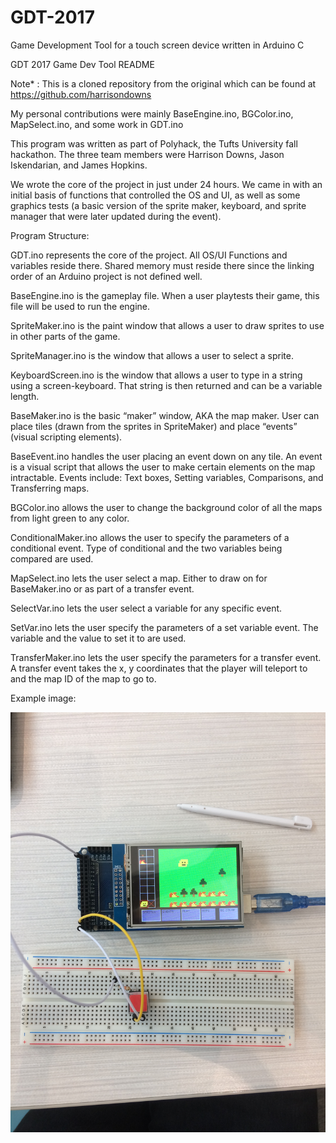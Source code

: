 # GDT-2017
Game Development Tool for a touch screen device written in Arduino C

GDT 2017 
Game Dev Tool README

Note* : This is a cloned repository from the original which can be found at https://github.com/harrisondowns

My personal contributions were mainly BaseEngine.ino, BGColor.ino, MapSelect.ino, and some work in GDT.ino

This program was written as part of Polyhack, the Tufts University fall hackathon. The three team members were Harrison Downs, Jason Iskendarian, and James Hopkins.

We wrote the core of the project in just under 24 hours. We came in with an initial basis of functions that controlled the OS and UI, as well as some graphics tests (a basic version of the sprite maker, keyboard, and sprite manager that were later updated during the event). 

Program Structure:

GDT.ino represents the core of the project. All OS/UI Functions and variables reside there. Shared memory must reside there since the linking order of an Arduino project is not defined well.

BaseEngine.ino is the gameplay file. When a user playtests their game, this file will be used to run the engine.

SpriteMaker.ino is the paint window that allows a user to draw sprites to use in other parts of the game.

SpriteManager.ino is the window that allows a user to select a sprite.

KeyboardScreen.ino is the window that allows a user to type in a string using a screen-keyboard. That string is then returned and can be a variable length.

BaseMaker.ino is the basic “maker” window, AKA the map maker. User can place tiles (drawn from the sprites in SpriteMaker) and place “events” (visual scripting elements).

BaseEvent.ino handles the user placing an event down on any tile. An event is a visual script that allows the user to make certain elements on the map intractable. Events include: Text boxes, Setting variables, Comparisons, and Transferring maps.

BGColor.ino allows the user to change the background color of all the maps from light green to any color.

ConditionalMaker.ino allows the user to specify the parameters of a conditional event. Type of conditional and the two variables being compared are used.

MapSelect.ino lets the user select a map. Either to draw on for BaseMaker.ino or as part of a transfer event.

SelectVar.ino lets the user select a variable for any specific event.

SetVar.ino lets the user specify the parameters of a set variable event. The variable and the value to set it to are used.

TransferMaker.ino lets the user specify the parameters for a transfer event. A transfer event takes the x, y coordinates that the player will teleport to and the map ID of the map to go to.

Example image:

![arduino device running GDT tool](sample_images/example.JPG)